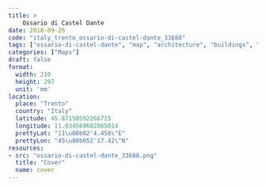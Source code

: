 ```yaml
---
title: > 
    Ossario di Castel Dante
date: 2018-09-26
code: "italy_trento_ossario-di-castel-dante_33688"
tags: ["ossario-di-castel-dante", "map", "architecture", "buildings", "Trento", "Italy"]
categories: ["Maps"]
draft: false
format:
  width: 210
  height: 297
  unit: 'mm'
location:
  place: "Trento"
  country: "Italy"
  latitude: 45.87150592266715
  longitude: 11.034569602865014
  prettyLat: "11\u00b02'4.450\"E"
  prettyLon: "45\u00b052'17.42\"N"
resources:
- src: "ossario-di-castel-dante_33688.png"
  title: "Cover"
  name: cover
---
```

